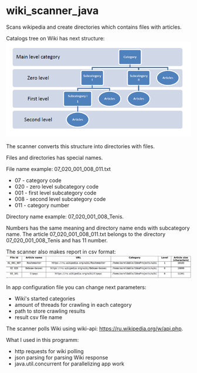 # wiki_scanner_java
Scans wikipedia and create directories which contains files with articles.

Catalogs tree on Wiki has next structure:
![alt text](https://github.com/axreldable/wiki_scanner_java/blob/master/pict/wiki_structure.jpeg)

The scanner converts this structure into directories with files.

Files and directories has special names.

File name example: 07_020_001_008_011.txt
- 07 - category code
- 020 - zero level subcategory code
- 001 - first level subcategory code
- 008 - second level subcategory code
- 011 - category number

Directory name example: 07_020_001_008_Tenis.

Numbers has the same meaning and directory name ends with subcategory name.
The article 07_020_001_008_011.txt belongs to the directory 07_020_001_008_Tenis and has 11 number.

The scanner also makes report in csv format:
![alt text](https://github.com/axreldable/wiki_scanner_java/blob/master/pict/result_table.png)

In app configuration file you can change next parameters:
- Wiki's started categories
- amount of threads for crawling in each category
- path to store crawling results
- result csv file name

The scanner polls Wiki using wiki-api: https://ru.wikipedia.org/w/api.php.

What I used in this programm:
- http requests for wiki polling
- json parsing for parsing Wiki response
- java.util.concurrent for parallelizing app work


